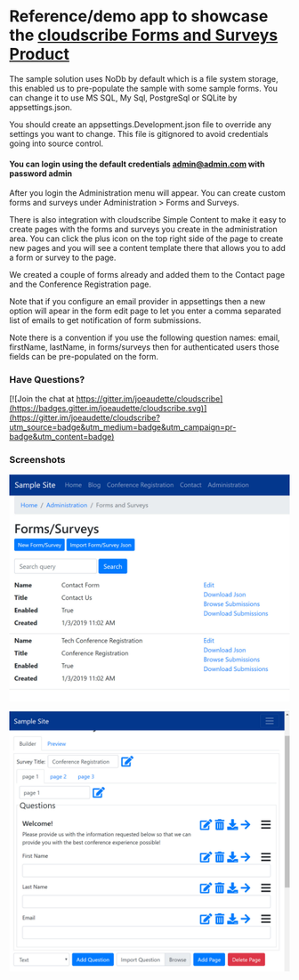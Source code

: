 # Reference/demo app to showcase the [cloudscribe Forms and Surveys Product](https://www.cloudscribe.com/products/cloudscribe-forms-and-surveys-solution)

The sample solution uses NoDb by default which is a file system storage, this enabled us to pre-populate the sample with some sample forms. You can change it to use MS SQL, My Sql, PostgreSql or SQLite by appsettings.json.

You should create an appsettings.Development.json file to override any settings you want to change. This file is gitignored to avoid credentials going into source control.

#### You can login using the default credentials admin@admin.com with password admin

After you login the Administration menu will appear. You can create custom forms and surveys under Administration > Forms and Surveys.

There is also integration with cloudscribe Simple Content to make it easy to create pages with the forms and surveys you create in the administration area. You can click the plus icon on the top right side of the page to create new pages and you will see a content template there that allows you to add a form or survey to the page.

We created a couple of forms already and added them to the Contact page and the Conference Registration page.

Note that if you configure an email provider in appsettings then a new option will apear in the form edit page to let you enter a comma separated list of emails to get notification of form submissions.

Note there is a convention if you use the following question names: email, firstName, lastName, in forms/surveys then for authenticated users those fields can be pre-populated on the form.

### Have Questions?

[![Join the chat at https://gitter.im/joeaudette/cloudscribe](https://badges.gitter.im/joeaudette/cloudscribe.svg)](https://gitter.im/joeaudette/cloudscribe?utm_source=badge&utm_medium=badge&utm_campaign=pr-badge&utm_content=badge)

### Screenshots

![Form List screen shot](/screen-shots/form-survey-list.jpg)

![Form Builder screen shot](/screen-shots/form-builder1.jpg)




